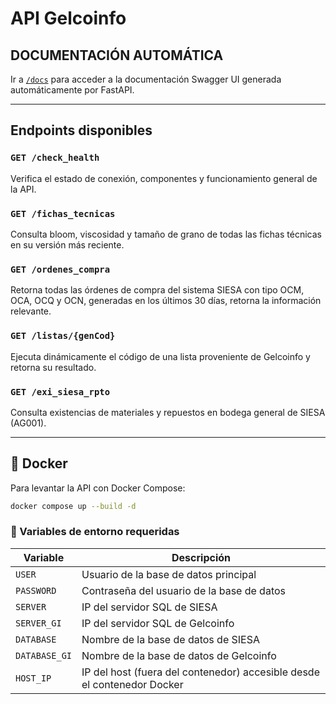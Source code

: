 # API Gelcoinfo

## DOCUMENTACIÓN AUTOMÁTICA

Ir a [`/docs`](http://localhost:8192/docs) para acceder a la documentación Swagger UI generada automáticamente por FastAPI.

---

## Endpoints disponibles

### `GET /check_health`
Verifica el estado de conexión, componentes y funcionamiento general de la API.

### `GET /fichas_tecnicas`
Consulta bloom, viscosidad y tamaño de grano de todas las fichas técnicas en su versión más reciente.

### `GET /ordenes_compra`
Retorna todas las órdenes de compra del sistema SIESA con tipo OCM, OCA, OCQ y OCN, generadas en los últimos 30 días, retorna la información relevante.

### `GET /listas/{genCod}`
Ejecuta dinámicamente el código de una lista proveniente de Gelcoinfo y retorna su resultado.

### `GET /exi_siesa_rpto`
Consulta existencias de materiales y repuestos en bodega general de SIESA (AG001).

---
## 🐳 Docker

Para levantar la API con Docker Compose:

```bash
docker compose up --build -d
```

### 🔧 Variables de entorno requeridas

| Variable      | Descripción                                                             |
|---------------|--------------------------------------------------------------------------|
| `USER`        | Usuario de la base de datos principal                                    |
| `PASSWORD`    | Contraseña del usuario de la base de datos                               |
| `SERVER`      | IP del servidor SQL de SIESA                                             |
| `SERVER_GI`   | IP del servidor SQL de Gelcoinfo                                         |
| `DATABASE`    | Nombre de la base de datos de SIESA                                      |
| `DATABASE_GI` | Nombre de la base de datos de Gelcoinfo                                  |
| `HOST_IP`     | IP del host (fuera del contenedor) accesible desde el contenedor Docker |
